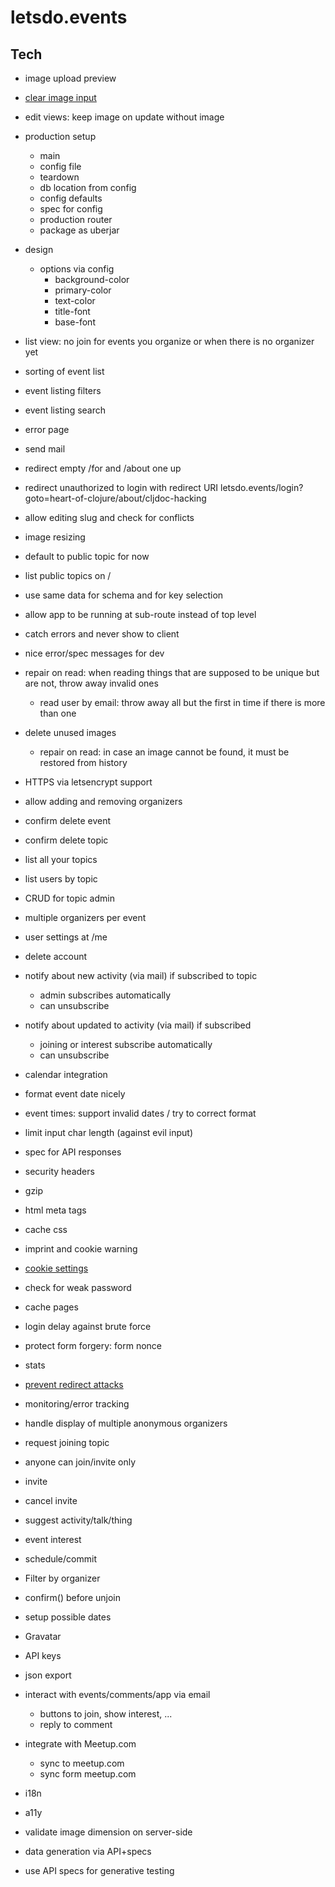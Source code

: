 # letsdo.events

## Tech

- image upload preview
- [clear image input](https://www.w3schools.com/howto/howto_html_clear_input.asp)
- edit views: keep image on update without image

- production setup
  - main
  - config file
  - teardown
  - db location from config
  - config defaults
  - spec for config
  - production router
  - package as uberjar

- design
  - options via config
    - background-color
    - primary-color
    - text-color
    - title-font
    - base-font

- list view: no join for events you organize or when there is no organizer yet

- sorting of event list
- event listing filters
- event listing search
- error page

- send mail
- redirect empty /for and /about one up
- redirect unauthorized to login with redirect URI
    letsdo.events/login?goto=heart-of-clojure/about/cljdoc-hacking

- allow editing slug and check for conflicts
- image resizing

- default to public topic for now

- list public topics on /

- use same data for schema and for key selection

- allow app to be running at sub-route instead of top level
- catch errors and never show to client
- nice error/spec messages for dev
- repair on read: when reading things that are supposed to be unique but are not, throw away invalid ones
  - read user by email: throw away all but the first in time if there is more than one
- delete unused images
  - repair on read: in case an image cannot be found, it must be restored from history

- HTTPS via letsencrypt support

- allow adding and removing organizers

- confirm delete event
- confirm delete topic

- list all your topics
- list users by topic

- CRUD for topic admin
- multiple organizers per event

- user settings at /me
- delete account

- notify about new activity (via mail) if subscribed to topic
  - admin subscribes automatically
  - can unsubscribe
- notify about updated to activity (via mail) if subscribed
  - joining or interest subscribe automatically
  - can unsubscribe
- calendar integration

- format event date nicely
- event times: support invalid dates / try to correct format
- limit input char length (against evil input)
- spec for API responses
- security headers
- gzip
- html meta tags
- cache css
- imprint and cookie warning
- [cookie settings](https://github.com/ring-clojure/ring/wiki/Cookies)
- check for weak password
- cache pages
- login delay against brute force
- protect form forgery: form nonce
- stats
- [prevent redirect attacks](https://rundis.github.io/blog/2015/buddy_auth_part2.html)
- monitoring/error tracking

- handle display of multiple anonymous organizers

- request joining topic
- anyone can join/invite only
- invite
- cancel invite

- suggest activity/talk/thing
- event interest
- schedule/commit

- Filter by organizer
- confirm() before unjoin

- setup possible dates

- Gravatar
- API keys
- json export
- interact with events/comments/app via email
  - buttons to join, show interest, ...
  - reply to comment
- integrate with Meetup.com
  - sync to meetup.com
  - sync form meetup.com
- i18n
- a11y

- validate image dimension on server-side

- data generation via API+specs
- use API specs for generative testing